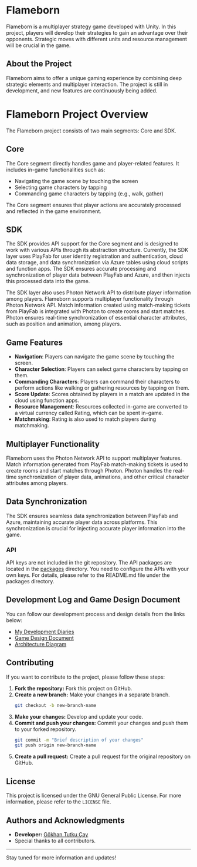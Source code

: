 # Flameborn

Flameborn is a multiplayer strategy game developed with Unity. In this project, players will develop their strategies to gain an advantage over their opponents. Strategic moves with different units and resource management will be crucial in the game.

## About the Project

Flameborn aims to offer a unique gaming experience by combining deep strategic elements and multiplayer interaction. The project is still in development, and new features are continuously being added.

# Flameborn Project Overview

The Flameborn project consists of two main segments: Core and SDK.

## Core
The Core segment directly handles game and player-related features. It includes in-game functionalities such as:

- Navigating the game scene by touching the screen
- Selecting game characters by tapping
- Commanding game characters by tapping (e.g., walk, gather)

The Core segment ensures that player actions are accurately processed and reflected in the game environment.

## SDK
The SDK provides API support for the Core segment and is designed to work with various APIs through its abstraction structure. Currently, the SDK layer uses PlayFab for user identity registration and authentication, cloud data storage, and data synchronization via Azure tables using cloud scripts and function apps. The SDK ensures accurate processing and synchronization of player data between PlayFab and Azure, and then injects this processed data into the game.

The SDK layer also uses Photon Network API to distribute player information among players. Flameborn supports multiplayer functionality through Photon Network API. Match information created using match-making tickets from PlayFab is integrated with Photon to create rooms and start matches. Photon ensures real-time synchronization of essential character attributes, such as position and animation, among players.

## Game Features

- **Navigation**: Players can navigate the game scene by touching the screen.
- **Character Selection**: Players can select game characters by tapping on them.
- **Commanding Characters**: Players can command their characters to perform actions like walking or gathering resources by tapping on them.
- **Score Update**: Scores obtained by players in a match are updated in the cloud using function apps.
- **Resource Management**: Resources collected in-game are converted to a virtual currency called Rating, which can be spent in-game.
- **Matchmaking**: Rating is also used to match players during matchmaking.

## Multiplayer Functionality

Flameborn uses the Photon Network API to support multiplayer features. Match information generated from PlayFab match-making tickets is used to create rooms and start matches through Photon. Photon handles the real-time synchronization of player data, animations, and other critical character attributes among players.

## Data Synchronization

The SDK ensures seamless data synchronization between PlayFab and Azure, maintaining accurate player data across platforms. This synchronization is crucial for injecting accurate player information into the game.

### API

API keys are not included in the git repository. The API packages are located in the [packages](https://github.com/gkhanC/flameborn-game/tree/dev/packages) directory. You need to configure the APIs with your own keys. For details, please refer to the README.md file under the packages directory.


## Development Log and Game Design Document

You can follow our development process and design details from the links below:

- [My Development Diaries](https://github.com/gkhanC/flameborn-game/blob/master/documents/Docs/diaries/daily-log.md)
- [Game Design Document](https://github.com/gkhanC/flameborn-game/blob/master/documents/Docs/GDD/game-desing-doc-flameborn.md)
- [Architecture Diagram](https://github.com/gkhanC/flameborn-game/blob/dev/images/Architecture%20Diagram.png)

## Contributing

If you want to contribute to the project, please follow these steps:

1. **Fork the repository:** Fork this project on GitHub.
2. **Create a new branch:** Make your changes in a separate branch.
    ```bash
    git checkout -b new-branch-name
    ```
3. **Make your changes:** Develop and update your code.
4. **Commit and push your changes:** Commit your changes and push them to your forked repository.
    ```bash
    git commit -m "Brief description of your changes"
    git push origin new-branch-name
    ```
5. **Create a pull request:** Create a pull request for the original repository on GitHub.

## License

This project is licensed under the GNU General Public License. For more information, please refer to the `LICENSE` file.

## Authors and Acknowledgments

- **Developer:** [Gökhan Tutku Çay](https://github.com/gkhanC)
- Special thanks to all contributors.

---

Stay tuned for more information and updates!